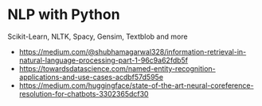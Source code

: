# NLP with Python
Scikit-Learn, NLTK, Spacy, Gensim, Textblob and more  

* https://medium.com/@shubhamagarwal328/information-retrieval-in-natural-language-processing-part-1-96c9a62fdb5f  
* https://towardsdatascience.com/named-entity-recognition-applications-and-use-cases-acdbf57d595e  
* https://medium.com/huggingface/state-of-the-art-neural-coreference-resolution-for-chatbots-3302365dcf30  
